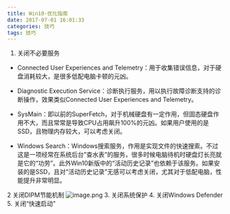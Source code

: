 ```yaml
---
title: Win10-优化指南
date: 2017-07-01 16:01:33
categories: 技巧
tags: 技巧
---
```



 1. 关闭不必要服务
* Connected User Experiences and Telemetry：用于收集错误信息，对于硬盘消耗较大，是很多低配电脑卡顿的元凶。

* Diagnostic Execution Service：诊断执行服务，用以执行故障诊断支持的诊断操作，效果类似Connected User Experiences and Telemetry。

* SysMain：即以前的SuperFetch，对于机械硬盘有一定作用，但固态硬盘作用不大，而且常常是导致CPU占用飙升100%的元凶。如果用户使用的是SSD，且物理内存较大，可以考虑关闭。

* Windows Search：Windows搜索服务，作用是实现文件的快速搜索。不过这是一项经常在系统后台”查水表”的服务，很多时候电脑待机时硬盘灯长亮就是它的“功劳”。此外Win10新版中的“活动历史记录”也依赖于该服务。如果安装的是SSD，且对“活动历史记录”无感可以考虑关闭，尤其对于低配电脑，性能提升非常明显。

2 关闭DIPM节能机制
![image.png](https://upload-images.jianshu.io/upload_images/2803682-2e3279eb27e66c9a.png?imageMogr2/auto-orient/strip%7CimageView2/2/w/1240)
3. 关闭系统保护
4. 关闭Windows Defender
5. 关闭“快速启动”
